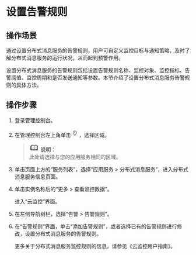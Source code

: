 # 设置告警规则<a name="ZH-CN_TOPIC_0169047402"></a>

## 操作场景<a name="section2938669717629"></a>

通过设置分布式消息服务的告警规则，用户可自定义监控目标与通知策略，及时了解分布式消息服务的运行状况，从而起到预警作用。

设置分布式消息服务的告警规则包括设置告警规则名称、监控对象、监控指标、告警阈值、监控周期和是否发送通知等参数。本节介绍了设置分布式消息服务告警规则的具体方法。

## 操作步骤<a name="section1759104141720"></a>

1.  登录管理控制台。
2.  在管理控制台左上角单击![](figures/icon-region.png)，选择区域。

    >![](public_sys-resources/icon-note.gif) **说明：**   
    >此处请选择与您的应用服务相同的区域。  

3.  单击页面上方的“服务列表”，选择“应用服务 \> 分布式消息服务”，进入分布式消息服务信息页面。
4.  单击实例名称后的“更多 \> 查看监控数据”。

    进入“云监控”界面。

5.  在左侧导航树栏，选择“告警 \> 告警规则”。
6.  在“告警规则”界面，单击“添加告警规则”，或者选择已有的告警规则进行修改，设置分布式消息服务的告警规则。

    更多关于分布式消息服务监控规则的信息，请参见《云监控用户指南》。


